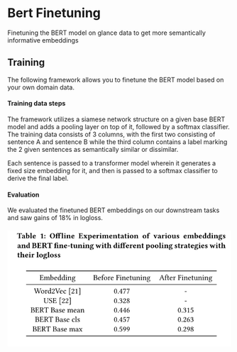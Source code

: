 # Bert Finetuning

Finetuning the BERT model on glance data to get more semantically informative embeddings


## Training

The following framework allows you to finetune the BERT model based on your own domain data.

#### Training data steps

The framework utilizes a siamese network structure on a given base BERT model and adds a pooling layer on top of it, followed by a softmax classifier.
The training data consists of 3 columns, with the first two consisting of sentence A and sentence B while the third column contains a label marking the 2 given sentences as semantically similar or dissimilar.


Each sentence is passed to a transformer model wherein it generates a fixed size embedding for it, and then is passed to a softmax classifier to derive the final label.

#### Evaluation

We evaluated the finetuned BERT embeddings on our downstream tasks and saw gains of 18% in logloss.

####
![](Bert_finetuning_results.png)

